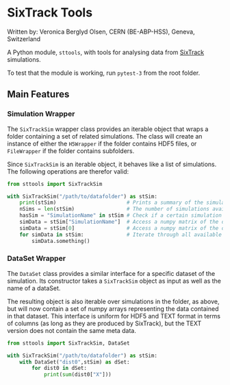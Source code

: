 # SixTrack Tools

Written by: Veronica Berglyd Olsen, CERN (BE-ABP-HSS), Geneva, Switzerland

A Python module, `sttools`, with tools for analysing data from [SixTrack](http://sixtrack.web.cern.ch) simulations.

To test that the module is working, run `pytest-3` from the root folder.

## Main Features

### Simulation Wrapper

The `SixTrackSim` wrapper class provides an iterable object that wraps a folder containing a set of related simulations. The class will create an instance of either the `H5Wrapper` if the folder contains HDF5 files, or `FileWrapper` if the folder contains subfolders.

Since `SixTrackSim` is an iterable object, it behaves like a list of simulations. The following operations are therefor valid:

```python
from sttools import SixTrackSim

with SixTrackSim("/path/to/datafolder") as stSim:
    print(stSim)                       # Prints a summary of the simulations in the set
    nSims = len(stSim)                 # The number of simulations available
    hasSim = "SimulationName" in stSim # Check if a certain simulation exists
    simData = stSim["SimulationName"]  # Access a numpy matrix of the data referenced by name
    simData = stSim[0]                 # Access a numpy matrix of the data referenced by index
    for simData in stSim:              # Iterate through all available simulations
        simData.something()            
```
### DataSet Wrapper

The `DataSet` class provides a similar interface for a specific dataset of the simulation. Its constructor takes a `SixTrackSim` object as input as well as the name of a dataSet.

The resulting object is also iterable over simulations in the folder, as above, but will now contain a set of numpy arrays representing the data contained in that dataset. This interface is uniform for HDF5 and TEXT format in terms of columns (as long as they are produced by SixTrack), but the TEXT version does not contain the same meta data.

```python
from sttools import SixTrackSim, DataSet

with SixTrackSim("/path/to/datafolder") as stSim:
    with DataSet("dist0",stSim) as dSet:
        for dist0 in dSet:
            print(sum(dist0["X"]))
```
